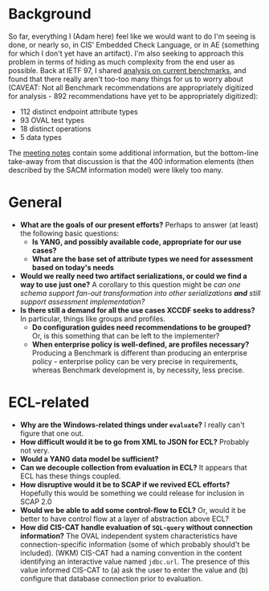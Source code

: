 # Background

So far, everything I (Adam here) feel like we would want to do I'm seeing is done, or nearly so, in CIS' Embedded Check Language, or in AE (something for which I don't yet have an artifact). I'm also seeking to approach this problem in terms of hiding as much complexity from the end user as possible. Back at IETF 97, I shared [analysis on current benchmarks](https://datatracker.ietf.org/meeting/97/materials/slides-97-sacm-narrowing-information-model-01), and found that there really aren't too-too many things for us to worry about (CAVEAT: Not all Benchmark recommendations are appropriately digitized for analysis - 892 recommendations have yet to be appropriately digitized):

* 112 distinct endpoint attribute types
* 93 OVAL test types
* 18 distinct operations
* 5 data types

The [meeting notes](https://datatracker.ietf.org/meeting/97/materials/minutes-97-sacm-00) contain some additional information, but the bottom-line take-away from that discussion is that the 400 information elements (then described by the SACM information model) were likely too many.

# General

* **What are the goals of our present efforts?** Perhaps to answer (at least) the following basic questions:
  * **Is YANG, and possibly available code, appropriate for our use cases?**
  * **What are the base set of attribute types we need for assessment based on today's needs**
* **Would we really need two artifact serializations, or could we find a way to use just one?** A corollary to this question might be _can one schema support fan-out transformation into other serializations **and** still support assessment implementation?_
* **Is there still a demand for all the use cases XCCDF seeks to address?** In particular, things like groups and profiles.
  * **Do configuration guides need recommendations to be grouped?** Or, is this something that can be left to the implementer?
  * **When enterprise policy is well-defined, are profiles necessary?** Producing a Benchmark is different than producing an enterprise policy - enterprise policy can be very precise in requirements, whereas Benchmark development is, by necessity, less precise.

# ECL-related

* **Why are the Windows-related things under `evaluate`?** I really can't figure that one out.
* **How difficult would it be to go from XML to JSON for ECL?** Probably not very.
* **Would a YANG data model be sufficient?**
* **Can we decouple collection from evaluation in ECL?** It appears that ECL has these things coupled.
* **How disruptive would it be to SCAP if we revived ECL efforts?** Hopefully this would be something we could release for inclusion in SCAP 2.0
* **Would we be able to add some control-flow to ECL?** Or, would it be better to have control flow at a layer of abstraction above ECL?
* **How did CIS-CAT handle evaluation of `SQL-query` without connection information?** The OVAL independent system characteristics have connection-specific information (some of which probably should't be included). (WKM) CIS-CAT had a naming convention in the content identifying an interactive value named `jdbc.url`.  The presence of this value informed CIS-CAT to (a) ask the user to enter the value and (b) configure that database connection prior to evaluation.
